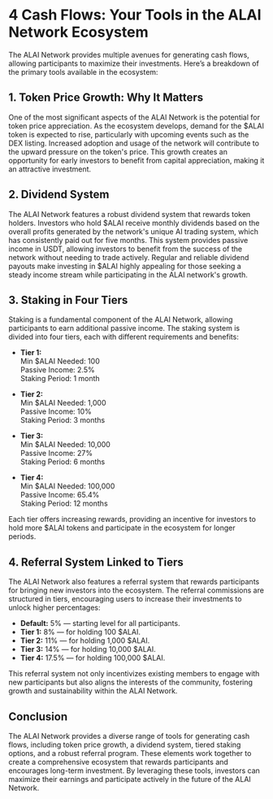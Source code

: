 
# 4 Cash Flows: Your Tools in the ALAI Network Ecosystem

The ALAI Network provides multiple avenues for generating cash flows, allowing participants to maximize their investments. Here’s a breakdown of the primary tools available in the ecosystem:

## 1. Token Price Growth: Why It Matters

One of the most significant aspects of the ALAI Network is the potential for token price appreciation. As the ecosystem develops, demand for the $ALAI token is expected to rise, particularly with upcoming events such as the DEX listing. Increased adoption and usage of the network will contribute to the upward pressure on the token's price. This growth creates an opportunity for early investors to benefit from capital appreciation, making it an attractive investment.

## 2. Dividend System

The ALAI Network features a robust dividend system that rewards token holders. Investors who hold $ALAI receive monthly dividends based on the overall profits generated by the network's unique AI trading system, which has consistently paid out for five months. This system provides passive income in USDT, allowing investors to benefit from the success of the network without needing to trade actively. Regular and reliable dividend payouts make investing in $ALAI highly appealing for those seeking a steady income stream while participating in the ALAI network's growth.

## 3. Staking in Four Tiers

Staking is a fundamental component of the ALAI Network, allowing participants to earn additional passive income. The staking system is divided into four tiers, each with different requirements and benefits:

- **Tier 1:**  
  Min $ALAI Needed: 100  
  Passive Income: 2.5%  
  Staking Period: 1 month  

- **Tier 2:**  
  Min $ALAI Needed: 1,000  
  Passive Income: 10%  
  Staking Period: 3 months  

- **Tier 3:**  
  Min $ALAI Needed: 10,000  
  Passive Income: 27%  
  Staking Period: 6 months  

- **Tier 4:**  
  Min $ALAI Needed: 100,000  
  Passive Income: 65.4%  
  Staking Period: 12 months  

Each tier offers increasing rewards, providing an incentive for investors to hold more $ALAI tokens and participate in the ecosystem for longer periods.

## 4. Referral System Linked to Tiers

The ALAI Network also features a referral system that rewards participants for bringing new investors into the ecosystem. The referral commissions are structured in tiers, encouraging users to increase their investments to unlock higher percentages:

- **Default:** 5% — starting level for all participants.  
- **Tier 1:** 8% — for holding 100 $ALAI.  
- **Tier 2:** 11% — for holding 1,000 $ALAI.  
- **Tier 3:** 14% — for holding 10,000 $ALAI.  
- **Tier 4:** 17.5% — for holding 100,000 $ALAI.

This referral system not only incentivizes existing members to engage with new participants but also aligns the interests of the community, fostering growth and sustainability within the ALAI Network.

## Conclusion

The ALAI Network provides a diverse range of tools for generating cash flows, including token price growth, a dividend system, tiered staking options, and a robust referral program. These elements work together to create a comprehensive ecosystem that rewards participants and encourages long-term investment. By leveraging these tools, investors can maximize their earnings and participate actively in the future of the ALAI Network.
